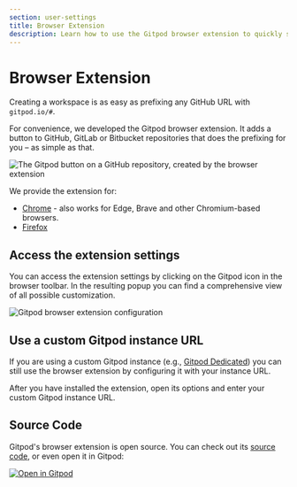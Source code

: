 ```yaml
---
section: user-settings
title: Browser Extension
description: Learn how to use the Gitpod browser extension to quickly spin up Gitpod workspaces from any GitHub, GitLab or Bitbucket repository.
---
```


<script>
  import Keybind from "$lib/components/keybind.svelte";
</script>

# Browser Extension

Creating a workspace is as easy as prefixing any GitHub URL with `gitpod.io/#`.

For convenience, we developed the Gitpod browser extension. It adds a button to GitHub, GitLab or Bitbucket repositories that does the prefixing for you – as simple as that.

![The Gitpod button on a GitHub repository, created by the browser extension](/images/docs/browser-extension-repo.png)

We provide the extension for:

-   [Chrome](https://chrome.google.com/webstore/detail/gitpod-online-ide/dodmmooeoklaejobgleioelladacbeki) - also works for Edge, Brave and other Chromium-based browsers.
-   [Firefox](https://addons.mozilla.org/firefox/addon/gitpod/)

## Access the extension settings

You can access the extension settings by clicking on the Gitpod icon in the browser toolbar. In the resulting popup you can find a comprehensive view of all possible customization.

<img class="shadow-medium w-full rounded-xl max-w-3xl mt-x-small" alt="Gitpod browser extension configuration" src="/images/docs/browser-extension-settings.webp">

## Use a custom Gitpod instance URL

If you are using a custom Gitpod instance (e.g., [Gitpod Dedicated](/dedicated)) you can still use the browser extension by configuring it with your instance URL.

After you have installed the extension, open its options and enter your custom Gitpod instance URL.

## Source Code

Gitpod's browser extension is open source. You can check out its [source code](https://github.com/gitpod-io/browser-extension), or even open it in Gitpod:

[![Open in Gitpod](https://gitpod.io/button/open-in-gitpod.svg)](https://gitpod.io/#https://github.com/gitpod-io/browser-extension)
